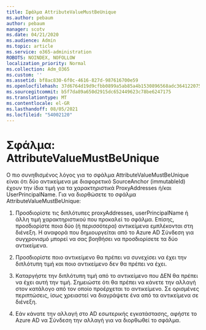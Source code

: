 ```yaml
---
title: Σφάλμα AttributeValueMustBeUnique
ms.author: pebaum
author: pebaum
manager: scotv
ms.date: 04/21/2020
ms.audience: Admin
ms.topic: article
ms.service: o365-administration
ROBOTS: NOINDEX, NOFOLLOW
localization_priority: Normal
ms.collection: Adm_O365
ms.custom: ''
ms.assetid: bf8ac830-6f0c-4616-827d-987616700e59
ms.openlocfilehash: 37d6764d19d9cfbb0899a5ab85a4b1530896568adc364122075b7d6f2a32970a
ms.sourcegitcommit: b5f7da89a650d2915dc652449623c78be6247175
ms.translationtype: MT
ms.contentlocale: el-GR
ms.lasthandoff: 08/05/2021
ms.locfileid: "54002120"
---
```

# <a name="error-attributevaluemustbeunique"></a>Σφάλμα: AttributeValueMustBeUnique

Ο πιο συνηθισμένος λόγος για το σφάλμα AttributeValueMustBeUnique είναι ότι δύο αντικείμενα με διαφορετικό SourceAnchor (immutableId) έχουν την ίδια τιμή για τα χαρακτηριστικά ProxyAddresses ή/και UserPrincipalName. Για να διορθώσετε το σφάλμα AttributeValueMustBeUnique:
  
1. Προσδιορίστε τις διπλότυπες proxyAddresses, userPrincipalName ή άλλη τιμή χαρακτηριστικού που προκαλεί το σφάλμα. Επίσης, προσδιορίστε ποια δύο (ή περισσότερα) αντικείμενα εμπλέκονται στη διένεξη. Η αναφορά που δημιουργείται από το Azure AD Σύνδεση για συγχρονισμό μπορεί να σας βοηθήσει να προσδιορίσετε τα δύο αντικείμενα.
    
2. Προσδιορίστε ποιο αντικείμενο θα πρέπει να συνεχίσει να έχει την διπλότυπη τιμή και ποιο αντικείμενο δεν θα πρέπει να έχει.
    
3. Καταργήστε την διπλότυπη τιμή από το αντικείμενο που ΔΕΝ θα πρέπει να έχει αυτή την τιμή. Σημειώστε ότι θα πρέπει να κάνετε την αλλαγή στον κατάλογο από τον οποίο προέρχεται το αντικείμενο. Σε ορισμένες περιπτώσεις, ίσως χρειαστεί να διαγράψετε ένα από τα αντικείμενα σε διένεξη.
    
4. Εάν κάνατε την αλλαγή στο AD εσωτερικής εγκατάστασης, αφήστε το Azure AD να Σύνδεση την αλλαγή για να διορθωθεί το σφάλμα.
    

